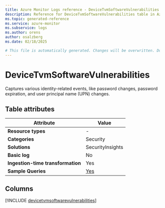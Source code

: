 ```yaml
---
title: Azure Monitor Logs reference - DeviceTvmSoftwareVulnerabilities
description: Reference for DeviceTvmSoftwareVulnerabilities table in Azure Monitor Logs.
ms.topic: generated-reference
ms.service: azure-monitor
ms.subservice: logs
ms.author: orens
author: osalzberg
ms.date: 02/18/2025

# This file is automatically generated. Changes will be overwritten. Do not change this file directly.
---
```


# DeviceTvmSoftwareVulnerabilities

Captures various identity-related events, like password changes, password expiration, and user principal name (UPN) changes.


## Table attributes

|Attribute|Value|
|---|---|
|**Resource types**|-|
|**Categories**|Security|
|**Solutions**| SecurityInsights|
|**Basic log**|No|
|**Ingestion-time transformation**|Yes|
|**Sample Queries**|[Yes](/azure/azure-monitor/reference/queries/devicetvmsoftwarevulnerabilities)|



## Columns
  
[!INCLUDE [devicetvmsoftwarevulnerabilities](~/reusable-content/ce-skilling/azure/includes/azure-monitor/reference/tables/devicetvmsoftwarevulnerabilities-include.md)]
